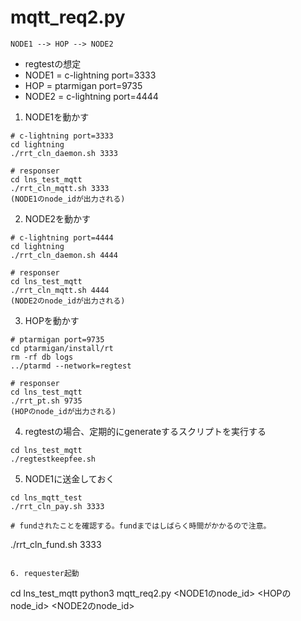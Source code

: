 # mqtt_req2.py

`NODE1 --> HOP --> NODE2`
  * regtestの想定
  * NODE1 = c-lightning port=3333
  * HOP = ptarmigan port=9735
  * NODE2 = c-lightning port=4444

1. NODE1を動かす

```
# c-lightning port=3333
cd lightning
./rrt_cln_daemon.sh 3333

# responser
cd lns_test_mqtt
./rrt_cln_mqtt.sh 3333
(NODE1のnode_idが出力される)
```

2. NODE2を動かす

```
# c-lightning port=4444
cd lightning
./rrt_cln_daemon.sh 4444

# responser
cd lns_test_mqtt
./rrt_cln_mqtt.sh 4444
(NODE2のnode_idが出力される)
```

3. HOPを動かす

```
# ptarmigan port=9735
cd ptarmigan/install/rt
rm -rf db logs
../ptarmd --network=regtest

# responser
cd lns_test_mqtt
./rrt_pt.sh 9735
(HOPのnode_idが出力される)
```

4. regtestの場合、定期的にgenerateするスクリプトを実行する

```
cd lns_test_mqtt
./regtestkeepfee.sh
```

5. NODE1に送金しておく

```
cd lns_mqtt_test
./rrt_cln_pay.sh 3333

# fundされたことを確認する。fundまではしばらく時間がかかるので注意。
```
./rrt_cln_fund.sh 3333
```

6. requester起動

```
cd lns_test_mqtt
python3 mqtt_req2.py <NODE1のnode_id> <HOPのnode_id> <NODE2のnode_id>
```
